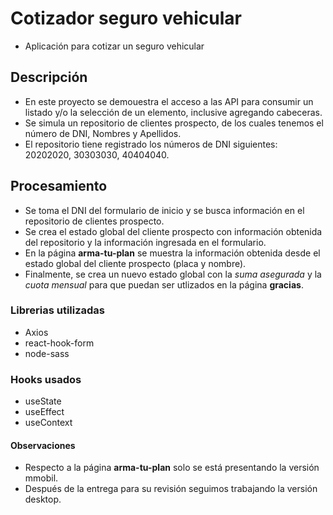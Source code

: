 # Cotizador seguro vehicular

- Aplicación para cotizar un seguro vehicular

## Descripción

- En este proyecto se demouestra el acceso a las API para consumir un listado y/o la selección de un elemento, inclusive agregando cabeceras.
- Se simula un repositorio de clientes prospecto, de los cuales tenemos el número de DNI, Nombres y Apellidos.
- El repositorio tiene registrado los números de DNI siguientes: 20202020, 30303030, 40404040.

## Procesamiento

- Se toma el DNI del formulario de inicio y se busca información en el repositorio de clientes prospecto.
- Se crea el estado global del cliente prospecto con información obtenida del repositorio y la información ingresada en el formulario.
- En la página **arma-tu-plan** se muestra la información obtenida desde el estado global del cliente prospecto (placa y nombre).
- Finalmente, se crea un nuevo estado global con la *suma asegurada* y la *cuota mensual* para que puedan ser utlizados en la página **gracias**.

### Librerias utilizadas
- Axios
- react-hook-form
- node-sass

### Hooks usados
- useState
- useEffect
- useContext

#### Observaciones
- Respecto a la página **arma-tu-plan** solo se está presentando la versión mmobil.
- Después de la entrega para su revisión seguimos trabajando la versión desktop.



